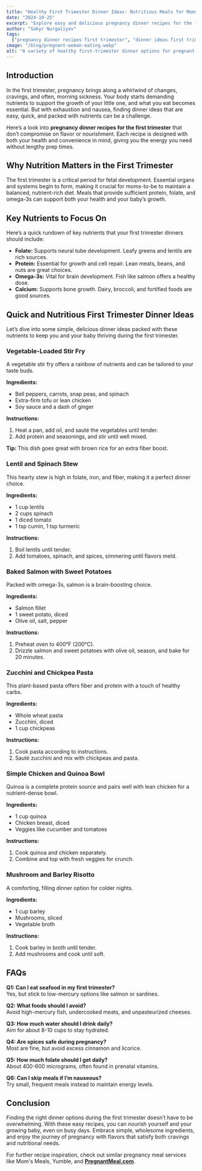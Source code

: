 ```yaml
---
title: "Healthy First Trimester Dinner Ideas: Nutritious Meals for Moms-to-Be"
date: "2024-10-25"
excerpt: "Explore easy and delicious pregnancy dinner recipes for the first trimester that support health and meet nutritional needs."
author: "Sabyr Nurgaliyev"
tags:
  ["pregnancy dinner recipes first trimester", "dinner ideas first trimester", "pregnancy recipes first trimester", "pregnant meal"]
image: "/blog/pregnant-woman-eating.webp"
alt: "A variety of healthy first-trimester dinner options for pregnant women."
---
```


## Introduction
In the first trimester, pregnancy brings along a whirlwind of changes, cravings, and often, morning sickness. Your body starts demanding nutrients to support the growth of your little one, and what you eat becomes essential. But with exhaustion and nausea, finding dinner ideas that are easy, quick, and packed with nutrients can be a challenge.

Here’s a look into **pregnancy dinner recipes for the first trimester** that don’t compromise on flavor or nourishment. Each recipe is designed with both your health and convenience in mind, giving you the energy you need without lengthy prep times.

## Why Nutrition Matters in the First Trimester
The first trimester is a critical period for fetal development. Essential organs and systems begin to form, making it crucial for moms-to-be to maintain a balanced, nutrient-rich diet. Meals that provide sufficient protein, folate, and omega-3s can support both your health and your baby’s growth.

## Key Nutrients to Focus On
Here’s a quick rundown of key nutrients that your first trimester dinners should include:

- **Folate:** Supports neural tube development. Leafy greens and lentils are rich sources.
- **Protein:** Essential for growth and cell repair. Lean meats, beans, and nuts are great choices.
- **Omega-3s:** Vital for brain development. Fish like salmon offers a healthy dose.
- **Calcium:** Supports bone growth. Dairy, broccoli, and fortified foods are good sources.



## Quick and Nutritious First Trimester Dinner Ideas
Let’s dive into some simple, delicious dinner ideas packed with these nutrients to keep you and your baby thriving during the first trimester.

### Vegetable-Loaded Stir Fry
A vegetable stir fry offers a rainbow of nutrients and can be tailored to your taste buds.

**Ingredients:**
- Bell peppers, carrots, snap peas, and spinach
- Extra-firm tofu or lean chicken
- Soy sauce and a dash of ginger

**Instructions:**
1. Heat a pan, add oil, and sauté the vegetables until tender.
2. Add protein and seasonings, and stir until well mixed.

**Tip:** This dish goes great with brown rice for an extra fiber boost.



### Lentil and Spinach Stew
This hearty stew is high in folate, iron, and fiber, making it a perfect dinner choice.

**Ingredients:**
- 1 cup lentils
- 2 cups spinach
- 1 diced tomato
- 1 tsp cumin, 1 tsp turmeric

**Instructions:**
1. Boil lentils until tender.
2. Add tomatoes, spinach, and spices, simmering until flavors meld.

### Baked Salmon with Sweet Potatoes
Packed with omega-3s, salmon is a brain-boosting choice.

**Ingredients:**
- Salmon fillet
- 1 sweet potato, diced
- Olive oil, salt, pepper

**Instructions:**
1. Preheat oven to 400°F (200°C).
2. Drizzle salmon and sweet potatoes with olive oil, season, and bake for 20 minutes.



### Zucchini and Chickpea Pasta
This plant-based pasta offers fiber and protein with a touch of healthy carbs.

**Ingredients:**
- Whole wheat pasta
- Zucchini, diced
- 1 cup chickpeas

**Instructions:**
1. Cook pasta according to instructions.
2. Sauté zucchini and mix with chickpeas and pasta.

### Simple Chicken and Quinoa Bowl
Quinoa is a complete protein source and pairs well with lean chicken for a nutrient-dense bowl.

**Ingredients:**
- 1 cup quinoa
- Chicken breast, diced
- Veggies like cucumber and tomatoes

**Instructions:**
1. Cook quinoa and chicken separately.
2. Combine and top with fresh veggies for crunch.

### Mushroom and Barley Risotto
A comforting, filling dinner option for colder nights.

**Ingredients:**
- 1 cup barley
- Mushrooms, sliced
- Vegetable broth

**Instructions:**
1. Cook barley in broth until tender.
2. Add mushrooms and cook until soft.



## FAQs
**Q1: Can I eat seafood in my first trimester?**  
Yes, but stick to low-mercury options like salmon or sardines.

**Q2: What foods should I avoid?**  
Avoid high-mercury fish, undercooked meats, and unpasteurized cheeses.

**Q3: How much water should I drink daily?**  
Aim for about 8-10 cups to stay hydrated.

**Q4: Are spices safe during pregnancy?**  
Most are fine, but avoid excess cinnamon and licorice.

**Q5: How much folate should I get daily?**  
About 400-600 micrograms, often found in prenatal vitamins.

**Q6: Can I skip meals if I’m nauseous?**  
Try small, frequent meals instead to maintain energy levels.



## Conclusion
Finding the right dinner options during the first trimester doesn’t have to be overwhelming. With these easy recipes, you can nourish yourself and your growing baby, even on busy days. Embrace simple, wholesome ingredients, and enjoy the journey of pregnancy with flavors that satisfy both cravings and nutritional needs.

For further recipe inspiration, check out similar pregnancy meal services like Mom's Meals, Yumble, and **[PregnantMeal.com](https://pregnantmeal.com/)**.
